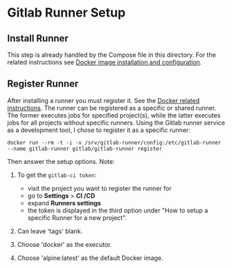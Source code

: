 # Gitlab Runner Setup

## Install Runner

This step is already handled by the Compose file in this directory. For the related instructions
see [Docker image installation and configuration](https://docs.gitlab.com/runner/install/docker.html#docker-image-installation-and-configuration).

## Register Runner

After installing a runner you must register it. See the [Docker related instructions](https://docs.gitlab.com/runner/register/index.html#docker).
The runner can be registered as a specific or shared runner. The former executes jobs for specified project(s), while the latter executes
jobs for all projects without specific runners. Using the Gitlab runner service as a development tool, I chose to register it as a specific
runner:

```shell
docker run --rm -t -i -v /srv/gitlab-runner/config:/etc/gitlab-runner --name gitlab-runner gitlab/gitlab-runner register
```

Then answer the setup options. Note:

1) To get the `gitlab-ci token`:

    * visit the project you want to register the runner for
    * go to **Settings** > **CI /CD**
    * expand **Runners settings**
    * the token is displayed in the third option under "How to setup a specific Runner for a new project".

1) Can leave 'tags' blank.
1) Choose 'docker' as the executor.
1) Choose 'alpine:latest' as the default Docker image.